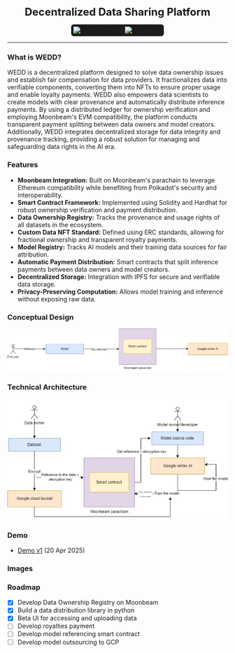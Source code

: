 <p align="center">
<br />
    <img src="https://github.com/user-attachments/assets/your-image-id-here" width="400" alt=""/>
<br />
</p>
<p align="center"><strong style="font-size: 24px;">Decentralized Data Sharing Platform</strong></p>
<p align="center" style="display: flex; justify-content: center; align-items: center;">
    <span style="display: inline-flex; align-items: center; background-color: #1c1c1c; padding: 5px; border-radius: 6px;">
        <img src="https://img.shields.io/github/stars/yourusername/yourrepo?style=social" alt="GitHub stars"/>
        <span style="margin: 0 10px; color: white; font-size: 14px;"></span>
        <a href="https://your-website.com/">
            <img src="https://github.com/user-attachments/assets/your-logo-id-here" alt="Your Logo" style="height: 21px;"/>
        </a>
    </span>
</p>

---

### What is WEDD?
WEDD is a decentralized platform designed to solve data ownership issues and establish fair compensation for data providers. It fractionalizes data into verifiable components, converting them into NFTs to ensure proper usage and enable loyalty payments. WEDD also empowers data scientists to create models with clear provenance and automatically distribute inference payments. By using a distributed ledger for ownership verification and employing Moonbeam's EVM compatibility, the platform conducts transparent payment splitting between data owners and model creators. Additionally, WEDD integrates decentralized storage for data integrity and provenance tracking, providing a robust solution for managing and safeguarding data rights in the AI era.

### Features
- **Moonbeam Integration:** Built on Moonbeam's parachain to leverage Ethereum compatibility while benefiting from Polkadot's security and interoperability.
- **Smart Contract Framework:** Implemented using Solidity and Hardhat for robust ownership verification and payment distribution.
- **Data Ownership Registry:** Tracks the provenance and usage rights of all datasets in the ecosystem.
- **Custom Data NFT Standard:** Defined using ERC standards, allowing for fractional ownership and transparent royalty payments.
- **Model Registry:** Tracks AI models and their training data sources for fair attribution.
- **Automatic Payment Distribution:** Smart contracts that split inference payments between data owners and model creators.
- **Decentralized Storage:** Integration with IPFS for secure and verifiable data storage.
- **Privacy-Preserving Computation:** Allows model training and inference without exposing raw data.

### Conceptual Design
![Concept](./assets/concept.jpeg)

### Technical Architecture
![TechnicalArch](./assets/architecture.jpeg)


### Demo
- [Demo v1](https://www.youtube.com/watch?v=your-demo-link) (20 Apr 2025)

### Images


### Roadmap

- [x] Develop Data Ownership Registry on Moonbeam
- [x] Build a data distribution library in python
- [x] Beta UI for accessing and uploading data
- [ ] Develop royalties payment
- [ ] Develop model referencing smart contract
- [ ] Develop model outsourcing to GCP
